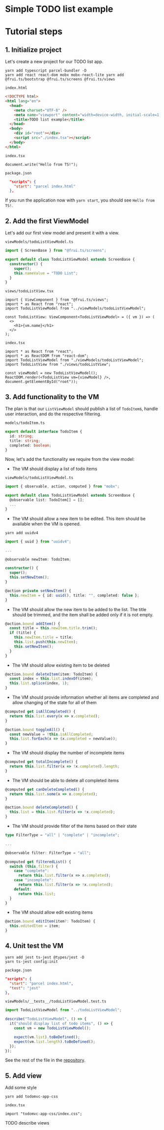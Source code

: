 # Simple TODO list example

# Tutorial steps

## 1. Initialize project

Let's create a new project for our TODO list app.

```
yarn add typescript parcel-bundler -D
yarn add react react-dom mobx mobx-react-lite yarn add @frui.ts/bootstrap @frui.ts/screens @frui.ts/views
```

`index.html`
```html
<!DOCTYPE html>
<html lang="en">
  <head>
    <meta charset="UTF-8" />
    <meta name="viewport" content="width=device-width, initial-scale=1.0" />
    <title>TODO list example</title>
  </head>
  <body>
    <div id="root"></div>
    <script src="./index.tsx"></script>
  </body>
</html>
```

`index.tsx`
```tsx
document.write("Hello from TS!");
```

`package.json`
```json
  "scripts": {
    "start": "parcel index.html"
  },
```

If you run the application now with `yarn start`, you should see `Hello from TS!`.

## 2. Add the first ViewModel

Let's add our first view model and present it with a view.

`viewModels/todoListViewModel.ts`
```ts
import { ScreenBase } from "@frui.ts/screens";

export default class TodoListViewModel extends ScreenBase {
  constructor() {
    super();
    this.nameValue = "TODO List";
  }
}
```

`views/todoListView.tsx`
```tsx
import { ViewComponent } from "@frui.ts/views";
import * as React from "react";
import TodoListViewModel from "../viewModels/todoListViewModel";

const TodoListView: ViewComponent<TodoListViewModel> = ({ vm }) => (
  <>
    <h1>{vm.name}</h1>
  </>
);
```

`index.tsx`
```tsx
import * as React from "react";
import * as ReactDOM from "react-dom";
import TodoListViewModel from "./viewModels/todoListViewModel";
import TodoListView from "./views/todoListView";

const viewModel = new TodoListViewModel();
ReactDOM.render(<TodoListView vm={viewModel} />, document.getElementById("root"));
```

## 3. Add functionality to the VM

The plan is that our `ListViewModel` should publish a list of `TodoItem`s, handle user interaction, and do the respective filtering.

`models/todoItem.ts`
```ts
export default interface TodoItem {
  id: string;
  title: string;
  completed: boolean;
}
```

Now, let's add the functionality we require from the view model:

- The VM should display a list of todo items

`viewModels/todoListViewModel.ts`
```ts
import { observable, action, computed } from "mobx";

export default class TodoListViewModel extends ScreenBase {
  @observable list: TodoItem[] = [];
  ...
}
```

- The VM should allow a new item to be edited. This item should be available when the VM is opened.

```
yarn add uuidv4
```

```ts
import { uuid } from "uuidv4";

...

@observable newItem: TodoItem;

constructor() {
  super();
  this.setNewItem();
}

@action private setNewItem() {
  this.newItem = { id: uuid(), title: "", completed: false };
}
```

- The VM should allow the new item to be added to the list. The title should be trimmed, and the item shall be added only if it is not empty.

```ts
@action.bound addItem() {
  const title = this.newItem.title.trim();
  if (title) {
    this.newItem.title = title;
    this.list.push(this.newItem);
    this.setNewItem();
  }
}
```

- The VM should allow existing item to be deleted

```ts
@action.bound deleteItem(item: TodoItem) {
  const index = this.list.indexOf(item);
  this.list.splice(index, 1);
}
```

- The VM should provide information whether all items are completed and allow changing of the state for all of them

```ts
@computed get isAllCompleted() {
  return this.list.every(x => x.completed);
}

@action.bound toggleAll() {
  const newValue = !this.isAllCompleted;
  this.list.forEach(x => (x.completed = newValue));
}
```

- The VM should display the number of incomplete items

```ts
@computed get totalIncomplete() {
  return this.list.filter(x => !x.completed).length;
}
```

- The VM should be able to delete all completed items

```ts
@computed get canDeleteCompleted() {
  return this.list.some(x => x.completed);
}

@action.bound deleteCompleted() {
  this.list = this.list.filter(x => !x.completed);
}
```

- The VM should provide filter of the items based on their state

```ts
type FilterType = "all" | "complete" | "incomplete";

...

@observable filter: FilterType = "all";

@computed get filteredList() {
  switch (this.filter) {
    case "complete":
      return this.list.filter(x => x.completed);
    case "incomplete":
      return this.list.filter(x => !x.completed);
    default:
      return this.list;
  }
}
```

- The VM should allow edit existing items

```ts
@action.bound editItem(item?: TodoItem) {
  this.editedItem = item;
}
```

## 4. Unit test the VM

```
yarn add jest ts-jest @types/jest -D
yarn ts-jest config:init
```

`package.json`
```json
"scripts": {
  "start": "parcel index.html",
  "test": "jest"
},
```

`viewModels/__tests__/todoListViewModel.test.ts`
```ts
import TodoListViewModel from "../todoListViewModel";

describe("TodoListViewModel", () => {
  it("should display list of todo items", () => {
    const vm = new TodoListViewModel();

    expect(vm.list).toBeDefined();
    expect(vm.list.length).toBeDefined();
  });
});
```
See the rest of the file in the [repository](viewModels/__tests__/todoListViewModel.test.ts).

## 5. Add view

Add some style

```
yarn add todomvc-app-css
```

`index.tsx`
```tsx
import "todomvc-app-css/index.css";
```

TODO describe views
